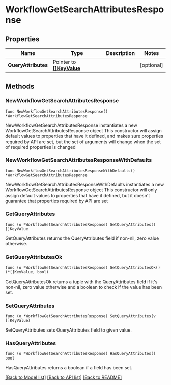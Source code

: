 # WorkflowGetSearchAttributesResponse

## Properties

Name | Type | Description | Notes
------------ | ------------- | ------------- | -------------
**QueryAttributes** | Pointer to [**[]KeyValue**](KeyValue.md) |  | [optional] 

## Methods

### NewWorkflowGetSearchAttributesResponse

`func NewWorkflowGetSearchAttributesResponse() *WorkflowGetSearchAttributesResponse`

NewWorkflowGetSearchAttributesResponse instantiates a new WorkflowGetSearchAttributesResponse object
This constructor will assign default values to properties that have it defined,
and makes sure properties required by API are set, but the set of arguments
will change when the set of required properties is changed

### NewWorkflowGetSearchAttributesResponseWithDefaults

`func NewWorkflowGetSearchAttributesResponseWithDefaults() *WorkflowGetSearchAttributesResponse`

NewWorkflowGetSearchAttributesResponseWithDefaults instantiates a new WorkflowGetSearchAttributesResponse object
This constructor will only assign default values to properties that have it defined,
but it doesn't guarantee that properties required by API are set

### GetQueryAttributes

`func (o *WorkflowGetSearchAttributesResponse) GetQueryAttributes() []KeyValue`

GetQueryAttributes returns the QueryAttributes field if non-nil, zero value otherwise.

### GetQueryAttributesOk

`func (o *WorkflowGetSearchAttributesResponse) GetQueryAttributesOk() (*[]KeyValue, bool)`

GetQueryAttributesOk returns a tuple with the QueryAttributes field if it's non-nil, zero value otherwise
and a boolean to check if the value has been set.

### SetQueryAttributes

`func (o *WorkflowGetSearchAttributesResponse) SetQueryAttributes(v []KeyValue)`

SetQueryAttributes sets QueryAttributes field to given value.

### HasQueryAttributes

`func (o *WorkflowGetSearchAttributesResponse) HasQueryAttributes() bool`

HasQueryAttributes returns a boolean if a field has been set.


[[Back to Model list]](../README.md#documentation-for-models) [[Back to API list]](../README.md#documentation-for-api-endpoints) [[Back to README]](../README.md)


